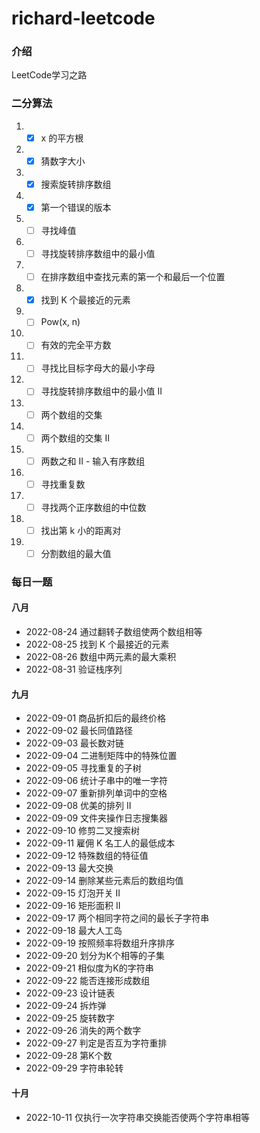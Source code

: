 # richard-leetcode

### 介绍
LeetCode学习之路
### 二分算法
1. -[x] x 的平方根
2. -[x] 猜数字大小
3. -[x] 搜索旋转排序数组
4. -[x] 第一个错误的版本
5. -[ ] 寻找峰值
6. -[ ] 寻找旋转排序数组中的最小值
7. -[ ] 在排序数组中查找元素的第一个和最后一个位置
8. -[x] 找到 K 个最接近的元素
9. -[ ] Pow(x, n)
10. -[ ] 有效的完全平方数
11. -[ ] 寻找比目标字母大的最小字母
12. -[ ] 寻找旋转排序数组中的最小值 II
13. -[ ] 两个数组的交集
14. -[ ] 两个数组的交集 II
15. -[ ] 两数之和 II - 输入有序数组
16. -[ ] 寻找重复数
17. -[ ] 寻找两个正序数组的中位数
18. -[ ] 找出第 k 小的距离对
19. -[ ] 分割数组的最大值

### 每日一题
#### 八月
+ 2022-08-24  通过翻转子数组使两个数组相等
+ 2022-08-25  找到 K 个最接近的元素
+ 2022-08-26  数组中两元素的最大乘积
+ 2022-08-31  验证栈序列
#### 九月
+ 2022-09-01  商品折扣后的最终价格
+ 2022-09-02  最长同值路径
+ 2022-09-03  最长数对链
+ 2022-09-04  二进制矩阵中的特殊位置
+ 2022-09-05  寻找重复的子树
+ 2022-09-06  统计子串中的唯一字符
+ 2022-09-07  重新排列单词中的空格
+ 2022-09-08  优美的排列 II
+ 2022-09-09  文件夹操作日志搜集器
+ 2022-09-10  修剪二叉搜索树
+ 2022-09-11  雇佣 K 名工人的最低成本
+ 2022-09-12  特殊数组的特征值
+ 2022-09-13  最大交换
+ 2022-09-14  删除某些元素后的数组均值
+ 2022-09-15  灯泡开关 II
+ 2022-09-16  矩形面积 II
+ 2022-09-17  两个相同字符之间的最长子字符串
+ 2022-09-18  最大人工岛
+ 2022-09-19  按照频率将数组升序排序
+ 2022-09-20  划分为K个相等的子集
+ 2022-09-21  相似度为K的字符串
+ 2022-09-22  能否连接形成数组
+ 2022-09-23  设计链表
+ 2022-09-24  拆炸弹
+ 2022-09-25  旋转数字
+ 2022-09-26  消失的两个数字
+ 2022-09-27  判定是否互为字符重排
+ 2022-09-28  第K个数
+ 2022-09-29  字符串轮转

#### 十月
+ 2022-10-11  仅执行一次字符串交换能否使两个字符串相等


